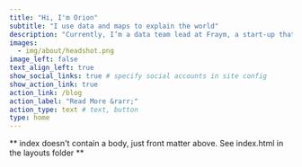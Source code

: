 ```yaml
---
title: "Hi, I'm Orion"
subtitle: "I use data and maps to explain the world"
description: "Currently, I’m a data team lead at Fraym, a start-up that analyzes population change through satellite imagery and machine learning. I use this blog to share personal projects and things I’m learning about data analysis and visualization. As a self-taught R programmer and data analyst, I learned most of what I know from reading blogs and articles of random people on the internet who were kind enough to share their projects with the world. This blog is my attempt to give back to that community."
images:
  - img/about/headshot.png
image_left: false
text_align_left: true
show_social_links: true # specify social accounts in site config
show_action_link: true
action_link: /blog
action_label: "Read More &rarr;"
action_type: text # text, button
type: home
---
```


** index doesn't contain a body, just front matter above.
See index.html in the layouts folder **
